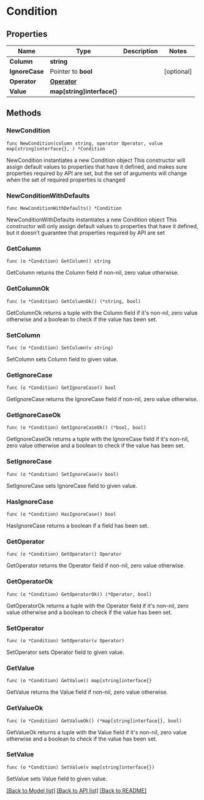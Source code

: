 # Condition

## Properties

Name | Type | Description | Notes
------------ | ------------- | ------------- | -------------
**Column** | **string** |  | 
**IgnoreCase** | Pointer to **bool** |  | [optional] 
**Operator** | [**Operator**](Operator.md) |  | 
**Value** | **map[string]interface{}** |  | 

## Methods

### NewCondition

`func NewCondition(column string, operator Operator, value map[string]interface{}, ) *Condition`

NewCondition instantiates a new Condition object
This constructor will assign default values to properties that have it defined,
and makes sure properties required by API are set, but the set of arguments
will change when the set of required properties is changed

### NewConditionWithDefaults

`func NewConditionWithDefaults() *Condition`

NewConditionWithDefaults instantiates a new Condition object
This constructor will only assign default values to properties that have it defined,
but it doesn't guarantee that properties required by API are set

### GetColumn

`func (o *Condition) GetColumn() string`

GetColumn returns the Column field if non-nil, zero value otherwise.

### GetColumnOk

`func (o *Condition) GetColumnOk() (*string, bool)`

GetColumnOk returns a tuple with the Column field if it's non-nil, zero value otherwise
and a boolean to check if the value has been set.

### SetColumn

`func (o *Condition) SetColumn(v string)`

SetColumn sets Column field to given value.


### GetIgnoreCase

`func (o *Condition) GetIgnoreCase() bool`

GetIgnoreCase returns the IgnoreCase field if non-nil, zero value otherwise.

### GetIgnoreCaseOk

`func (o *Condition) GetIgnoreCaseOk() (*bool, bool)`

GetIgnoreCaseOk returns a tuple with the IgnoreCase field if it's non-nil, zero value otherwise
and a boolean to check if the value has been set.

### SetIgnoreCase

`func (o *Condition) SetIgnoreCase(v bool)`

SetIgnoreCase sets IgnoreCase field to given value.

### HasIgnoreCase

`func (o *Condition) HasIgnoreCase() bool`

HasIgnoreCase returns a boolean if a field has been set.

### GetOperator

`func (o *Condition) GetOperator() Operator`

GetOperator returns the Operator field if non-nil, zero value otherwise.

### GetOperatorOk

`func (o *Condition) GetOperatorOk() (*Operator, bool)`

GetOperatorOk returns a tuple with the Operator field if it's non-nil, zero value otherwise
and a boolean to check if the value has been set.

### SetOperator

`func (o *Condition) SetOperator(v Operator)`

SetOperator sets Operator field to given value.


### GetValue

`func (o *Condition) GetValue() map[string]interface{}`

GetValue returns the Value field if non-nil, zero value otherwise.

### GetValueOk

`func (o *Condition) GetValueOk() (*map[string]interface{}, bool)`

GetValueOk returns a tuple with the Value field if it's non-nil, zero value otherwise
and a boolean to check if the value has been set.

### SetValue

`func (o *Condition) SetValue(v map[string]interface{})`

SetValue sets Value field to given value.



[[Back to Model list]](../README.md#documentation-for-models) [[Back to API list]](../README.md#documentation-for-api-endpoints) [[Back to README]](../README.md)


